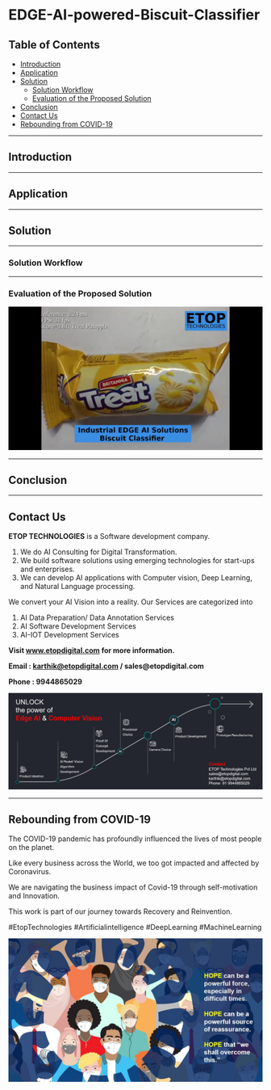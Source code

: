 # EDGE-AI-powered-Biscuit-Classifier

## Table of Contents ##

* [Introduction](https://github.com/Karthikkannan-AI/EDGE-AI-powered-Biscuit-Classifier#introduction)
* [Application](https://github.com/Karthikkannan-AI/EDGE-AI-powered-Biscuit-Classifier#application)
* [Solution](https://github.com/Karthikkannan-AI/EDGE-AI-powered-Biscuit-Classifier#solution)
  * [Solution Workflow](https://github.com/Karthikkannan-AI/EDGE-AI-powered-Biscuit-Classifier#solution-workflow)
  * [Evaluation of the Proposed Solution](https://github.com/Karthikkannan-AI/EDGE-AI-powered-Biscuit-Classifier#evaluation-of-the-proposed-solution)
* [Conclusion](https://github.com/Karthikkannan-AI/EDGE-AI-powered-Biscuit-Classifier#conclusion)
* [Contact Us](https://github.com/Karthikkannan-AI/EDGE-AI-powered-Biscuit-Classifier#contact-us)
* [Rebounding from COVID-19](https://github.com/Karthikkannan-AI/EDGE-AI-powered-Biscuit-Classifier#rebounding-from-covid-19)

- - - -

## Introduction ##



- - - -

## Application ##



- - - -

## Solution ##



- - - -

### Solution Workflow ###



- - - -

### Evaluation of the Proposed Solution ###

<a href="https://youtu.be/XMIlr0LFF2U" target="_blank"><img src="https://github.com/Karthikkannan-AI/EDGE-AI-powered-Biscuit-Classifier/blob/main/resources/Biscuit%20Classification.png?raw=true"/></a> 

- - - -

## Conclusion ##



- - - -

## Contact Us ##

__ETOP TECHNOLOGIES__ is a Software development company. 
1. We do AI Consulting for Digital Transformation.
2. We build software solutions using emerging technologies for start-ups and enterprises. 
3. We can develop AI applications with Computer vision, Deep Learning, and Natural Language processing.

We convert your AI Vision into a reality. Our Services are categorized into 
1. AI Data Preparation/ Data Annotation Services 
2. AI Software Development Services 
3. AI-IOT Development Services

__Visit www.etopdigital.com for more information.__

__Email : karthik@etopdigital.com / sales@etopdigital.com__
          
__Phone : 9944865029__

<img src="https://github.com/Karthikkannan-AI/EDGE-AI-powered-Biscuit-Classifier/blob/main/resources/About%20ETOP%20Technologies_Github.png">

- - - -

## Rebounding from COVID-19 ##

The COVID-19 pandemic has profoundly influenced the lives of most people on the planet.

Like every business across the World, we too got impacted and affected by Coronavirus.

We are navigating the business impact of Covid-19 through self-motivation and Innovation.

This work is part of our journey towards Recovery and Reinvention.

#EtopTechnologies #Artificialintelligence #DeepLearning #MachineLearning


<img src="https://github.com/Karthikkannan-AI/EDGE-AI-powered-Biscuit-Classifier/blob/main/resources/CoronaPandemic.jpeg">
